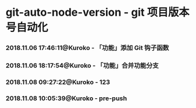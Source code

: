 # git-auto-node-version - git 项目版本号自动化

### 2018.11.06 17:46:11@Kuroko - 「功能」添加 Git 钩子函数


### 2018.11.06 18:17:54@Kuroko - 「功能」合并功能分支

### 2018.11.08 09:27:22@Kuroko - 123

### 2018.11.08 10:05:39@Kuroko - pre-push